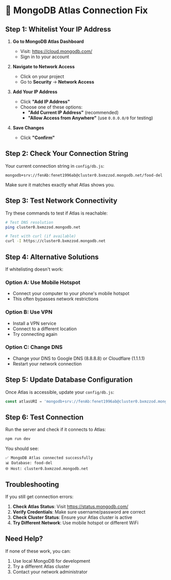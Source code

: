# 🔧 MongoDB Atlas Connection Fix

## Step 1: Whitelist Your IP Address

1. **Go to MongoDB Atlas Dashboard**
   - Visit: https://cloud.mongodb.com/
   - Sign in to your account

2. **Navigate to Network Access**
   - Click on your project
   - Go to **Security** → **Network Access**

3. **Add Your IP Address**
   - Click **"Add IP Address"**
   - Choose one of these options:
     - **"Add Current IP Address"** (recommended)
     - **"Allow Access from Anywhere"** (use `0.0.0.0/0` for testing)

4. **Save Changes**
   - Click **"Confirm"**

## Step 2: Check Your Connection String

Your current connection string in `config/db.js`:
```
mongodb+srv://fenAb:fenet1996ab@cluster0.bxmzzod.mongodb.net/food-del
```

Make sure it matches exactly what Atlas shows you.

## Step 3: Test Network Connectivity

Try these commands to test if Atlas is reachable:

```bash
# Test DNS resolution
ping cluster0.bxmzzod.mongodb.net

# Test with curl (if available)
curl -I https://cluster0.bxmzzod.mongodb.net
```

## Step 4: Alternative Solutions

If whitelisting doesn't work:

### Option A: Use Mobile Hotspot
- Connect your computer to your phone's mobile hotspot
- This often bypasses network restrictions

### Option B: Use VPN
- Install a VPN service
- Connect to a different location
- Try connecting again

### Option C: Change DNS
- Change your DNS to Google DNS (8.8.8.8) or Cloudflare (1.1.1.1)
- Restart your network connection

## Step 5: Update Database Configuration

Once Atlas is accessible, update your `config/db.js`:

```javascript
const atlasURI = 'mongodb+srv://fenAb:fenet1996ab@cluster0.bxmzzod.mongodb.net/food-del?retryWrites=true&w=majority';
```

## Step 6: Test Connection

Run the server and check if it connects to Atlas:

```bash
npm run dev
```

You should see:
```
✅ MongoDB Atlas connected successfully
📊 Database: food-del
🌐 Host: cluster0.bxmzzod.mongodb.net
```

## Troubleshooting

If you still get connection errors:

1. **Check Atlas Status**: Visit https://status.mongodb.com/
2. **Verify Credentials**: Make sure username/password are correct
3. **Check Cluster Status**: Ensure your Atlas cluster is active
4. **Try Different Network**: Use mobile hotspot or different WiFi

## Need Help?

If none of these work, you can:
1. Use local MongoDB for development
2. Try a different Atlas cluster
3. Contact your network administrator 